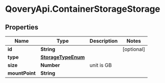 # QoveryApi.ContainerStorageStorage

## Properties

Name | Type | Description | Notes
------------ | ------------- | ------------- | -------------
**id** | **String** |  | [optional] 
**type** | [**StorageTypeEnum**](StorageTypeEnum.md) |  | 
**size** | **Number** | unit is GB | 
**mountPoint** | **String** |  | 


